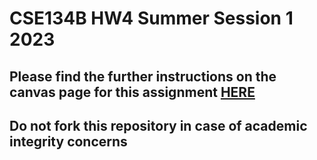 # CSE134B HW4     Summer Session 1 2023 

## Please find the further instructions on the canvas page for this assignment [HERE](https://canvas.ucsd.edu/courses/47482/assignments/664163)

## Do not fork this repository in case of academic integrity concerns 
